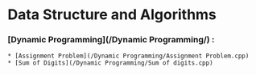 # Data Structure and Algorithms

### [Dynamic Programming](/Dynamic Programming/) : 
	* [Assignment Problem](/Dynamic Programming/Assignment Problem.cpp)
	* [Sum of Digits](/Dynamic Programming/Sum of digits.cpp)
